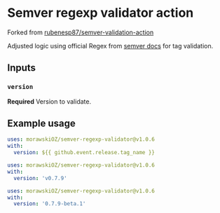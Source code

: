 # Semver regexp validator action
Forked from [rubenesp87/semver-validation-action](https://github.com/rubenesp87/semver-validation-action)

Adjusted logic using official Regex from [semver docs](https://semver.org/#is-there-a-suggested-regular-expression-regex-to-check-a-semver-string) for tag validation.

## Inputs

### `version`

**Required** Version to validate.

## Example usage

```yaml
uses: morawskiOZ/semver-regexp-validator@v1.0.6
with:
  version: ${{ github.event.release.tag_name }}
```

```yaml
uses: morawskiOZ/semver-regexp-validator@v1.0.6
with:
  version: 'v0.7.9'
```

```yaml
uses: morawskiOZ/semver-regexp-validator@v1.0.6
with:
  version: '0.7.9-beta.1'
```
